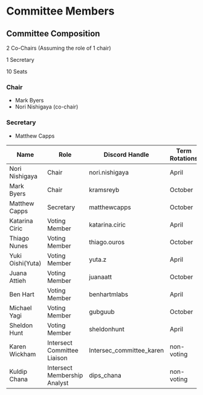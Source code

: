 # Committee Members

## Committee Composition

2 Co-Chairs (Assuming the role of 1 chair)

1 Secretary

10 Seats  &#x20;

### Chair

* Mark Byers
* Nori Nishigaya (co-chair)

### Secretary

* Matthew Capps



<table><thead><tr><th width="130">Name</th><th width="131">Role</th><th width="148">Discord Handle</th><th>Term Rotations</th></tr></thead><tbody><tr><td>Nori Nishigaya</td><td>Chair</td><td>nori.nishigaya</td><td>April</td></tr><tr><td>Mark Byers</td><td>Chair</td><td>kramsreyb</td><td>October</td></tr><tr><td>Matthew Capps</td><td>Secretary</td><td>matthewcapps</td><td>October</td></tr><tr><td>Katarina Ciric</td><td>Voting Member</td><td>katarina.ciric</td><td>April</td></tr><tr><td>Thiago Nunes</td><td>Voting Member</td><td>thiago.ouros</td><td>October</td></tr><tr><td>Yuki Oishi(Yuta)</td><td>Voting Member</td><td>yuta.z</td><td>April</td></tr><tr><td>Juana Attieh</td><td>Voting Member</td><td>juanaatt</td><td>October</td></tr><tr><td>Ben Hart</td><td>Voting Member</td><td>benhartmlabs</td><td>April</td></tr><tr><td>Michael Yagi</td><td>Voting Member</td><td>gubguub</td><td>October</td></tr><tr><td>Sheldon Hunt</td><td>Voting Member</td><td>sheldonhunt</td><td>April</td></tr><tr><td>Karen Wickham</td><td>Intersect Committee Liaison</td><td>Intersec_committee_karen</td><td>non-voting</td></tr><tr><td>Kuldip Chana</td><td>Intersect Membership Analyst</td><td>dips_chana</td><td>non-voting</td></tr></tbody></table>
